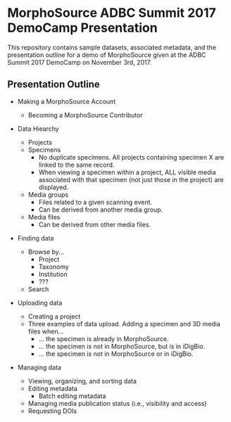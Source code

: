 # MorphoSource ADBC Summit 2017 DemoCamp Presentation

This repository contains sample datasets, associated metadata, and the presentation outline for a demo of MorphoSource given at the ADBC Summit 2017 DemoCamp on November 3rd, 2017. 

## Presentation Outline

* Making a MorphoSource Account
  * Becoming a MorphoSource Contributor
  
* Data Hiearchy
  * Projects
  * Specimens
    * No duplicate specimens. All projects containing specimen X are linked to the same record. 
    * When viewing a specimen within a project, ALL visible media associated with that specimen (not just those in the project) are displayed.
  * Media groups
    * Files related to a given scanning event.
    * Can be derived from another media group. 
  * Media files
    * Can be derived from other media files. 

* Finding data 
  * Browse by...
    * Project
    * Taxonomy
    * Institution
    * ???
  * Search
  
* Uploading data
  * Creating a project
  * Three examples of data upload. Adding a specimen and 3D media files when...
    * ... the specimen is already in MorphoSource. 
    * ... the specimen is not in MorphoSource, but is in iDigBio. 
    * ... the specimen is not in MorphoSource or in iDigBio. 
    
* Managing data
  * Viewing, organizing, and sorting data
  * Editing metadata
    * Batch editing metadata
  * Managing media publication status (i.e., visibility and access)
  * Requesting DOIs
